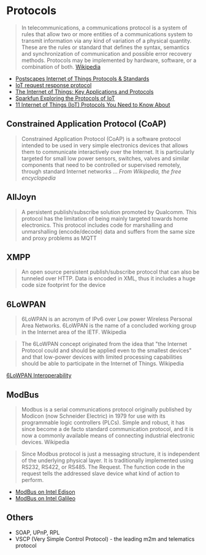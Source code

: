 # Protocols

> In telecommunications, a communications protocol is a system of rules that allow two or more entities of a communications system to transmit information via any kind of variation of a physical quantity. These are the rules or standard that defines the syntax, semantics and synchronization of communication and possible error recovery methods. Protocols may be implemented by hardware, software, or a combination of both. [Wikipedia](https://en.wikipedia.org/wiki/Communications_protocol)

- [Postscapes Internet of Things Protocols & Standards](http://postscapes.com/internet-of-things-protocols)
- [IoT request response protocol](http://codesanswer.com/question/261384-iot-request-response-protocol)
- [The Internet of Things: Key Applications and Protocols](http://techbus.safaribooksonline.com/book/information-technology-and-software-development/9781119994350)
- [Sparkfun Exploring the Protocols of IoT](https://www.sparkfun.com/news/1705)
- [11 Internet of Things (IoT) Protocols You Need to Know About](http://www.rs-online.com/designspark/electronics/knowledge-item/eleven-internet-of-things-iot-protocols-you-need-to-know-about)




## Constrained Application Protocol (CoAP)

> Constrained Application Protocol (CoAP) is a software protocol intended to be used in very simple electronics devices that allows them to communicate interactively over the Internet. It is particularly targeted for small low power sensors, switches, valves and similar components that need to be controlled or supervised remotely, through standard Internet networks ... *From Wikipedia, the free encyclopedia*

## AllJoyn

> A persistent publish/subscribe solution promoted by Qualcomm. This protocol has the limitation of being mainly targeted towards home electronics. This protocol includes code for marshalling and unmarshalling (encode/decode) data and suffers from the same size and proxy problems as MQTT

## XMPP

> An open source persistent publish/subscribe protocol that can also be tunneled over HTTP. Data is encoded in XML, thus it includes a huge code size footprint for the device

## 6LoWPAN

> 6LoWPAN is an acronym of IPv6 over Low power Wireless Personal Area Networks. 6LoWPAN is the name of a concluded working group in the Internet area of the IETF. Wikipedia

> The 6LoWPAN concept originated from the idea that "the Internet Protocol could and should be applied even to the smallest devices" and that low-power devices with limited processing capabilities should be able to participate in the Internet of Things. Wikipedia

[6LoWPAN Interoperability](http://tools.ietf.org/html/draft-daniel-6lowpan-interoperability-01)

## ModBus

> Modbus is a serial communications protocol originally published by Modicon (now Schneider Electric) in 1979 for use with its programmable logic controllers (PLCs). Simple and robust, it has since become a de facto standard communication protocol, and it is now a commonly available means of connecting industrial electronic devices. Wikipedia

> Since Modbus protocol is just a messaging structure, it is independent of the underlying physical layer. It is traditionally implemented using RS232, RS422, or RS485. The Request. The function code in the request tells the addressed slave device what kind of action to perform.

- [ModBus on Intel Edison](https://software.intel.com/en-us/blogs/2015/11/27/modbus-on-intelr-edison)
- [ModBus on Intel Galileo](https://www.cooking-hacks.com/documentation/tutorials/modbus-module-shield-tutorial-for-arduino-raspberry-pi-intel-galileo/)

## Others

- SOAP, UPnP, RPL
- VSCP (Very Simple Control Protocol) - the leading m2m and telematics protocol


